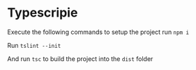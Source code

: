 # Typescripie

Execute the following commands to setup the project run `npm i`

Run `tslint --init`

And run `tsc` to build the project into the `dist` folder 